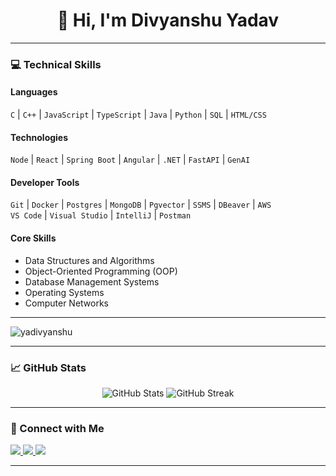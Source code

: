 <h1 align="center">👋 Hi, I'm Divyanshu Yadav</h1>

---

### 💻 Technical Skills
#### **Languages**
`C` | `C++` | `JavaScript` | `TypeScript` | `Java` | `Python` | `SQL` | `HTML/CSS`

#### **Technologies**
`Node` | `React` | `Spring Boot` | `Angular` | `.NET` | `FastAPI` | `GenAI` 

#### **Developer Tools**
`Git` | `Docker` | `Postgres` | `MongoDB` | `Pgvector` | `SSMS` | `DBeaver` | `AWS`  
`VS Code` | `Visual Studio` | `IntelliJ` | `Postman`

#### **Core Skills**
- Data Structures and Algorithms  
- Object-Oriented Programming (OOP)  
- Database Management Systems  
- Operating Systems  
- Computer Networks  

---

<p>
  <img src="https://komarev.com/ghpvc/?username=yadivyanshu&label=Profile%20Views&color=blue&style=flat-square" alt="yadivyanshu" />
</p>

---

### 📈 GitHub Stats
<p align="center">
  <img src="https://github-readme-stats.vercel.app/api?username=yadivyanshu&show_icons=true&theme=radical" alt="GitHub Stats" />
  <img src="https://github-readme-streak-stats.herokuapp.com/?user=yadivyanshu&theme=radical" alt="GitHub Streak" />
</p>

---

### 🤝 Connect with Me
<p align="left">
  <a href="https://linkedin.com/in/yadivyanshu" target="_blank">
    <img src="https://img.shields.io/badge/-LinkedIn-%230077B5?style=for-the-badge&logo=linkedin&logoColor=white" />
  </a>
  <a href="https://www.leetcode.com/yadivyanshu" target="_blank">
    <img src="https://img.shields.io/badge/-LeetCode-%23FFA116?style=for-the-badge&logo=leetcode&logoColor=white" />
  </a>
  <a href="mailto:divycic1@gmail.com" target="_blank">
    <img src="https://img.shields.io/badge/-Email-%23D14836?style=for-the-badge&logo=gmail&logoColor=white" />
  </a>
</p>

---
